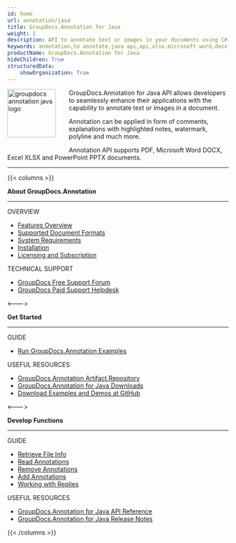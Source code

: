```yaml
---
id: home
url: annotation/java
title: GroupDocs.Annotation for Java
weight: 1
description: API to annotate text or images in your documents using C#. It supports PDF, Microsoft Word DOCX, Excel XLSX and PowerPoint. PPTX
keywords: annotation,to annotate,java api,api,xlsx,microsoft word,docx,pptx,pdf,c#
productName: GroupDocs.Annotation for Java
hideChildren: True
structuredData:
    showOrganization: True
---
```

<img src="/annotation/java/images/home.png" alt="groupdocs annotation java logo" align="left" style="width:110px; margin: 0 30px 30px 0"/>

GroupDocs.Annotation for Java API allows developers to seamlessly enhance their applications with the capability to annotate text or images in a document.

Annotation can be applied in form of comments, explanations with highlighted notes, watermark, polyline and much more.

Annotation API supports PDF, Microsoft Word DOCX, Excel XLSX and PowerPoint PPTX documents.

------

{{< columns >}}
<p><b>About GroupDocs.Annotation</b></p>
<hr><p>OVERVIEW</p></hr>
<ul>
	<li><a href='{{< ref "annotation/java/getting-started/features-overview" >}}'>Features Overview</a></li>
	<li><a href='{{< ref "annotation/java/getting-started/supported-document-formats" >}}'>Supported Document Formats</a></li>
	<li><a href='{{< ref "annotation/java/getting-started/system-requirements" >}}'>System Requirements</a></li>
	<li><a href='{{< ref "annotation/java/getting-started/installation" >}}'>Installation</a></li>
	<li><a href='{{< ref "annotation/java/getting-started/evaluation-limitations-and-licensing.md" >}}'>Licensing and Subscription</a></li>
</ul>
<p>TECHNICAL SUPPORT</p>
<ul>
	<li><a href="https://forum.groupdocs.com/">GroupDocs Free Support Forum</a></li>
	<li><a href="https://helpdesk.groupdocs.com/">GroupDocs Paid Support Helpdesk</a></li>
</ul>
<--->
<p><b>Get Started</b></p>
<hr><p>GUIDE</p></hr>
<ul>
	<li><a href='{{< ref "annotation/java/getting-started/how-to-run-the-examples" >}}'>Run GroupDocs.Annotation Examples</a></li>
</ul>
<p>USEFUL RESOURCES</p>
<ul>
	<li><a href="https://releases.groupdocs.com/java/repo/com/groupdocs/groupdocs-annotation/">GroupDocs.Annotation Artifact Repository</a></li>
	</li><li><a href="https://releases.groupdocs.com/annotation/java/">GroupDocs.Annotation for Java Downloads</a></li>
	<li><a href="https://github.com/groupdocs-annotation/GroupDocs.Annotation-for-Java">Download Examples and Demos at GitHub</a></li>
</ul>
<--->
<p><b>Develop Functions</b></p>
<hr><p>GUIDE</p></hr>
<ul>
	<li><a href='{{< ref "annotation/java/developer-guide/basic-usage/get-file-info" >}}'>Retrieve File Info</a></li>
	<li><a href='{{< ref "annotation/java/developer-guide/basic-usage/extract-annotations-from-document" >}}'>Read Annotations</a></li>
	<li><a href='{{< ref "annotation/java/developer-guide/basic-usage/remove-annotation-from-document" >}}'>Remove Annotations</a></li>
	<li><a href='{{< ref "annotation/java/developer-guide/basic-usage/add-annotation-to-the-document/_index.md" >}}'>Add Annotations</a></li>				
    <li><a href='{{< ref "annotation/java/developer-guide/basic-usage/working-with-annotation-replies/_index.md" >}}'>Working with Replies</a></li>
</ul>
<p>USEFUL RESOURCES</p>
<ul>
	<li><a href="https://apireference.groupdocs.com/annotation/java">GroupDocs.Annotation for Java API Reference</a></li>
	<li><a href='{{< ref "annotation/java/release-notes" >}}'>GroupDocs.Annotation for Java Release Notes</a></li>
</ul>
{{< /columns >}}
